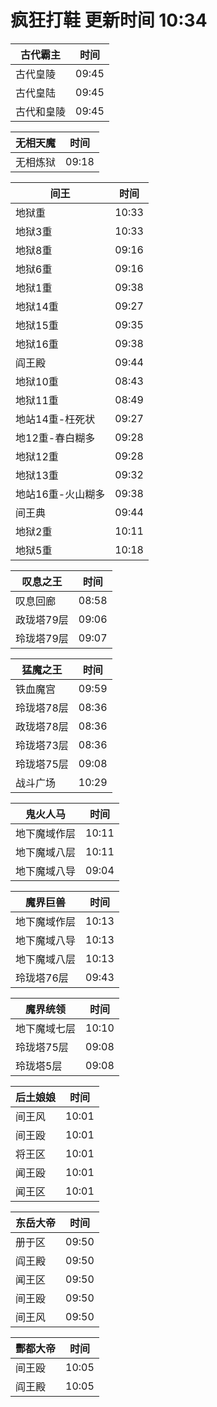# 疯狂打鞋 更新时间 10:34

| 古代霸主   | 时间    |
|--------|-------|
| 古代皇陵 | 09:45 |
| 古代皇陆 | 09:45 |
| 古代和皇陵 | 09:45 |

| 无相天魔   | 时间    |
|--------|-------|
| 无相炼狱 | 09:18 |

| 间王   | 时间    |
|--------|-------|
| 地狱重 | 10:33 |
| 地狱3重 | 10:33 |
| 地狱8重 | 09:16 |
| 地狱6重 | 09:16 |
| 地狱1重 | 09:38 |
| 地狱14重 | 09:27 |
| 地狱15重 | 09:35 |
| 地狱16重 | 09:38 |
| 阎王殿 | 09:44 |
| 地狱10重 | 08:43 |
| 地狱11重 | 08:49 |
| 地站14重-枉死状 | 09:27 |
| 地12重-春白糊多 | 09:28 |
| 地狱12重 | 09:28 |
| 地狱13重 | 09:32 |
| 地站16重-火山糊多 | 09:38 |
| 间王典 | 09:44 |
| 地狱2重 | 10:11 |
| 地狱5重 | 10:18 |

| 叹息之王   | 时间    |
|--------|-------|
| 叹息回廊 | 08:58 |
| 政珑塔79层 | 09:06 |
| 玲珑塔79层 | 09:07 |

| 猛魔之王   | 时间    |
|--------|-------|
| 铁血魔宫 | 09:59 |
| 玲珑塔78层 | 08:36 |
| 政珑塔78层 | 08:36 |
| 玲珑塔73层 | 08:36 |
| 玲珑塔75层 | 09:08 |
| 战斗广场 | 10:29 |

| 鬼火人马   | 时间    |
|--------|-------|
| 地下魔域作层 | 10:11 |
| 地下魔域八层 | 10:11 |
| 地下魔域八导 | 09:04 |

| 魔界巨兽   | 时间    |
|--------|-------|
| 地下魔域作层 | 10:13 |
| 地下魔域八导 | 10:13 |
| 地下魔域八层 | 10:13 |
| 玲珑塔76层 | 09:43 |

| 魔界统领   | 时间    |
|--------|-------|
| 地下魔域七层 | 10:10 |
| 玲珑塔75层 | 09:08 |
| 玲珑塔5层 | 09:08 |

| 后土娘娘   | 时间    |
|--------|-------|
| 间王风 | 10:01 |
| 间王殴 | 10:01 |
| 将王区 | 10:01 |
| 闻王殴 | 10:01 |
| 闻王区 | 10:01 |

| 东岳大帝   | 时间    |
|--------|-------|
| 册于区 | 09:50 |
| 阎王殿 | 09:50 |
| 闻王区 | 09:50 |
| 间王殴 | 09:50 |
| 间王风 | 09:50 |

| 酆都大帝   | 时间    |
|--------|-------|
| 间王殴 | 10:05 |
| 阎王殿 | 10:05 |